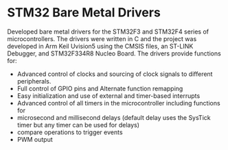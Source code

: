 # **STM32 Bare Metal Drivers**

Developed bare metal drivers for the STM32F3 and STM32F4 series of microcontrollers. The drivers were written in C and the project was developed in Arm Keil Uvision5 using the CMSIS files, an ST-LINK Debugger, and STM32F334R8 Nucleo Board. The drivers provide functions for: 
-	Advanced control of clocks and sourcing of clock signals to different peripherals. 
-	Full control of GPIO pins and Alternate function remapping
-	Easy initialization and use of external and timer-based interrupts
-	Advanced control of all timers in the microcontroller including functions for
-	microsecond and millisecond delays (default delay uses the SysTick timer but any timer can be used for delays)
-	compare operations to trigger events
-	PWM output
